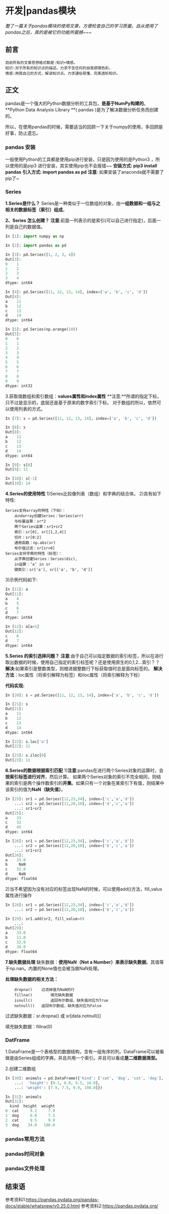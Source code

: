# 开发|pandas模块
*整了一篇关于pandas模块的使用文章，方便检查自己的学习质量。自从使用了pandas之后，真的是被它的功能所震撼~~~*

## 前言
    目前所有的文章思想格式都是:知识+情感。
    知识:对于所有的知识点的描述。力求不含任何的自我感情色彩。
    情感:用我自己的方式，解读知识点。力求通俗易懂，完美透析知识。

## 正文
pandas是一个强大的Python数据分析的工具包，**是基于NumPy构建的**。**Python Data Analysis Library **( pandas )是为了解决数据分析任务而创建的。

所以，在使用pandas的时候，需要适当的回顾一下关于numpy的使用，多回顾是好事，防止遗忘。

### pandas 安装
一般使用Python的工具都是使用pip进行安装，只是因为使用的是Python3 ，所以使用的是pip3 进行安装，其实使用pip也不会报错~~
**安装方式: pip3 install pandas**
**引入方式: import pandas as pd**
**注意**: 如果安装了anaconda就不需要了pip了~

### Series
**1.Series是什么？**
Series是一种类似于一位数组的对象，由**一组数据和一组与之相关的数据标签（索引）组成**。

**2、Series 怎么创建？**
**注意**:前面一列表示的是索引(可以自己进行指定)，后面一列是自己的数据值。
```python
In [1]: import numpy as np

In [2]: import pandas as pd

In [3]: pd.Series([1, 2, 3, 4])
Out[3]:
0    1
1    2
2    3
3    4
dtype: int64

In [4]: pd.Series([11, 12, 13, 14], index=['a', 'b', 'c', 'd'])
Out[4]:
a    11
b    12
c    13
d    14
dtype: int64

In [5]: pd.Series(np.arange(10))
Out[5]:
0    0
1    1
2    2
3    3
4    4
5    5
6    6
7    7
8    8
9    9
dtype: int32

```

3.获取值数组和索引数组：**values属性和index属性**
**注意:**所谓的指定下标，只不过是显示的，底层还是基于原来的数字索引下标。
对于数组的所以，依然可以使用列表的方式。
```python
In [7]: s = pd.Series([11, 12, 13, 14], index=['a', 'b', 'c', 'd'])

In [8]: s
Out[8]:
a    11
b    12
c    13
d    14
dtype: int64

In [9]: s[0]
Out[9]: 11

In [10]: s[-1]
Out[10]: 14
```

**4.Series的使用特性**
1)Series比较像列表（数组）和字典的结合体。
2)具有如下特性:

    Series支持array的特性（下标）：
        从ndarray创建Series：Series(arr)
        与标量运算：sr*2
        两个Series运算：sr1+sr2
        索引：sr[0], sr[[1,2,4]]
        切片：sr[0:2]
        通用函数：np.abs(sr)
        布尔值过滤：sr[sr>0]
    Series支持字典的特性（标签）：
        从字典创建Series：Series(dic), 
        in运算：’a’ in sr
        键索引：sr['a'], sr[['a', 'b', ‘d']]
    
3)示例代码如下:
```python
In [11]: a
Out[11]:
a    4
b    5
c    6
d    7
dtype: int64

In [12]: a[a>5]
Out[12]:
c    6
d    7
dtype: int64
```

**5.Series 的索引选择问题？**
**注意**:由于自己可以指定数据的索引标签，所以在进行取出数据的时候，使用自己指定的索引标签呢？还是使用原生的0,1,2...索引？？
**解决**:如果索引是整数类型，则根进据整数行下标获取值时总是面向标签的。
**解决方法**：loc属性（将索引解释为标签）和iloc属性（将索引解释为下标）

**代码实现:**
```python
In [20]: s = pd.Series([11, 12, 13, 14], index=['a', 'b', 'c', 'd'])

In [21]: s
Out[21]:
a    11
b    12
c    13
d    14
dtype: int64

In [22]: s.loc['a']
Out[22]: 11

In [23]: s.iloc[0]
Out[23]: 11
```

**6.Series的数据根据索引匹配**
1)**注意**:pandas在进行两个Series对象的运算时，会**按索引标签进行对齐**，然后计算。
如果两个Series对象的索引不完全相同，则结果的索引是两个操作数索引的**并集**。如果只有一个对象在某索引下有值，则结果中该索引的值为**NaN（缺失值）**。

```python
In [25]: sr1 = pd.Series([12,23,34], index=['c','a','d'])
    ...: sr2 = pd.Series([11,20,10], index=['d','c','a'])
    ...: sr1+sr2
Out[25]:
a    33
c    32
d    45
dtype: int64

In [26]: sr1 = pd.Series([12,23,34], index=['c','a','d'])
    ...: sr2 = pd.Series([11,20,10], index=['b','c','a'])
    ...: sr1+sr2
Out[26]:
a    33.0
b     NaN
c    32.0
d     NaN
dtype: float64
```
2)当不希望因为没有对应的标签出现NaN的时候，可以使用add()方法，fill_valus属性进行操作
```python
In [28]: sr1 = pd.Series([12,23,34], index=['c','a','d'])
    ...: sr2 = pd.Series([11,20,10], index=['b','c','a'])

In [29]: sr1.add(sr2, fill_value=0)
    ...:
Out[29]:
a    33.0
b    11.0
c    32.0
d    34.0
dtype: float64
```

**7.缺失数据处理**
缺失数据：**使用NaN（Not a Number）来表示缺失数据**。其值等于np.nan。内置的None值也会被当做NaN处理。

**处理缺失数据的相关方法：**

        dropna()	过滤掉值为NaN的行
        fillna()		填充缺失数据
        isnull()		返回布尔数组，缺失值对应为True
        notnull()	返回布尔数组，缺失值对应为False

过滤缺失数据：sr.dropna() 或 sr[data.notnull()]

填充缺失数据：fillna(0)


### DatFrame
1.DataFrame是一个表格型的数据结构，含有一组有序的列。DataFrame可以被看做是由Series组成的字典，并且共用一个索引。并且可以看成**是二维数据类型。**

2.创建二维数组
```python
In [30]: animals = pd.DataFrame({'kind': ['cat', 'dog', 'cat', 'dog'],
    ...:  'height': [9.1, 6.0, 9.5, 34.0],
    ...: 'weight': [7.9, 7.5, 9.9, 198.0]})

In [31]: animals
Out[31]:
  kind  height  weight
0  cat     9.1     7.9
1  dog     6.0     7.5
2  cat     9.5     9.9
3  dog    34.0   198.0
```







### pandas常用方法


### pandas时间对象



### pandas文件处理





## 结束语
参考资料1:https://pandas.pydata.org/pandas-docs/stable/whatsnew/v0.25.0.html
参考资料2:https://pandas.pydata.org/







